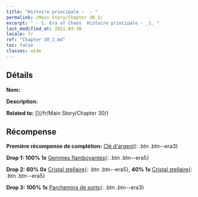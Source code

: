 ```yaml
---
title: "Histoire principale -  - "
permalink: /Main Story/Chapter 30_1/
excerpt: " - 1. Era of Chaos  Histoire principale - _1. "
last_modified_at: 2021-03-30
locale: fr
ref: "Chapter 30_1.md"
toc: false
classes: wide
---
```


## Détails

 **Nom:** 

 **Description:** 

 **Related to:** [](/fr/Main Story/Chapter 30/)

## Récompense

 **Première récompense de complétion:** [Clé d'argent](/fr/Items/con_693/){: .btn .btn--era3}

 **Drop 1:** **100% 1x** [Gemmes flamboyantes](/fr/Items/mat_100/){: .btn .btn--era5}

 **Drop 2:** **60% 0x** [Cristal stellaire](/fr/Items/mat_94/){: .btn .btn--era5}, **40% 1x** [Cristal stellaire](/fr/Items/mat_94/){: .btn .btn--era5}

 **Drop 3:** **100% 1x** [Parchemins de sorts](/fr/Items/con_694/){: .btn .btn--era3}

